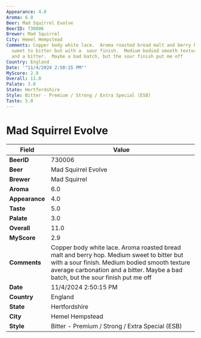 ```yaml
---
Appearance: 4.0
Aroma: 6.0
Beer: Mad Squirrel Evolve
BeerID: 730006
Brewer: Mad Squirrel
City: Hemel Hempstead
Comments: Copper body white lace.  Aroma roasted bread malt and berry hop. Medium
  sweet to bitter but with a  sour finish.  Medium bodied smooth texture average carbonation
  and a bitter.  Maybe a bad batch, but the sour finish put me off
Country: England
Date: '"11/4/2024 2:50:15 PM"'
MyScore: 2.9
Overall: 11.0
Palate: 3.0
State: Hertfordshire
Style: Bitter - Premium / Strong / Extra Special (ESB)
Taste: 5.0
---
```


# Mad Squirrel Evolve

| Field         | Value |
|---------------|-------|
| **BeerID** | 730006 |
| **Beer** | Mad Squirrel Evolve |
| **Brewer** | Mad Squirrel |
| **Aroma** | 6.0 |
| **Appearance** | 4.0 |
| **Taste** | 5.0 |
| **Palate** | 3.0 |
| **Overall** | 11.0 |
| **MyScore** | 2.9 |
| **Comments** | Copper body white lace.  Aroma roasted bread malt and berry hop. Medium sweet to bitter but with a  sour finish.  Medium bodied smooth texture average carbonation and a bitter.  Maybe a bad batch, but the sour finish put me off |
| **Date** | 11/4/2024 2:50:15 PM |
| **Country** | England |
| **State** | Hertfordshire |
| **City** | Hemel Hempstead |
| **Style** | Bitter - Premium / Strong / Extra Special (ESB) |
